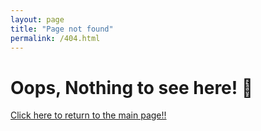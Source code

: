 ```yaml
---
layout: page
title: "Page not found"
permalink: /404.html
---
```

<div id="error404">
    <h1>Oops, Nothing to see here! 🙉</h1>
    <a href="{{ site.url }}" class="return-btn">
        <p>Click here to return to the main page!!</p>
    </a>
</div>